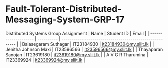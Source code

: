 # Fault-Tolerant-Distributed-Messaging-System-GRP-17
Distributed Systems Group Assignment
| Name                 | Student ID | Email                                                   |
| -------------------- | ---------- | ------------------------------------------------------- |
| Balasegaram Suthagar | IT23184930 | [it23184930@my.sliit.lk](mailto:it23184930@my.sliit.lk) |
| Jenitha Johnson Maxi | IT23596566 | [it23596566@my.sliit.lk](mailto:it23596566@my.sliit.lk) |
| Thayaparan Sanojan   | IT23619180 | [it23619180@my.sliit.lk](mailto:it23619180@my.sliit.lk) |
| A V G R Tharumina    | IT23369924 | [it23369924@my.sliit.lk](mailto:it23369924@my.sliit.lk) |

